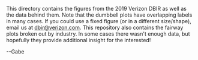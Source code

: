 This directory contains the figures from the 2019 Verizon DBIR as well as the data behind them.  Note that the dumbbell plots have overlapping labels in many cases.    If you could use a fixed figure (or in a different size/shape), email us at dbir@verizon.com.  This repository also contains the fairway plots broken out by industry.  In some cases there wasn't enough data, but hopefully they provide additional insight for the interested!

--Gabe

